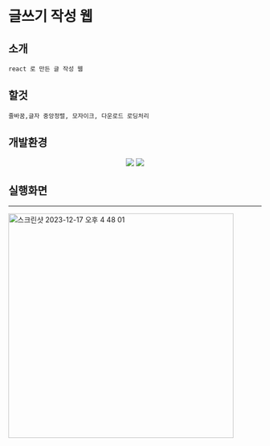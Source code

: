 # 글쓰기 작성 웹


## 소개
```
react 로 만든 글 작성 웹

```

## 할것
```
줄바꿈,글자 중앙정렬, 모자이크, 다운로드 로딩처리
```



## 개발환경
<div align="center">
	<img src="https://img.shields.io/badge/React-61DAFB?style=flat&logo=react&logoColor=white" />
	<img src="https://img.shields.io/badge/Vite-646CFF?style=flat&logo=Vite&logoColor=white" />
</div>


## 실행화면
-------------------------

<img width="448" alt="스크린샷 2023-12-17 오후 4 48 01" src="https://github.com/rudals95/open_api_poke/assets/97620951/9a4ffffa-c41b-45e2-8710-e4f07c615784">

